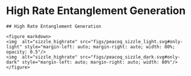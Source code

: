 #  High Rate Entanglement Generation
```{=html}
## High Rate Entanglement Generation

<figure markdown>
<img  alt="sizzle_highrate" src="figs/peacoq_sizzle_light.svg#only-light" style="margin-left: auto; margin-right: auto; width: 80%; opacity: 0.5"/>
<img  alt="sizzle_highrate" src="figs/peacoq_sizzle_dark.svg#only-dark" style="margin-left: auto; margin-right: auto; width: 80%"/>
</figure>
```

<!-- &nbsp;&nbsp;&nbsp;&nbsp;&nbsp;&nbsp;&nbsp;&nbsp;&nbsp;&nbsp;&nbsp;&nbsp;&nbsp;&nbsp;&nbsp;&nbsp;&nbsp;&nbsp;&nbsp;&nbsp;&nbsp;&nbsp;&nbsp;&nbsp;&nbsp;&nbsp;&nbsp;&nbsp;&nbsp;&nbsp;&nbsp;&nbsp;&nbsp;&nbsp;&nbsp;&nbsp;![](./figs_04/high_rate_entanglement.svg) -->


